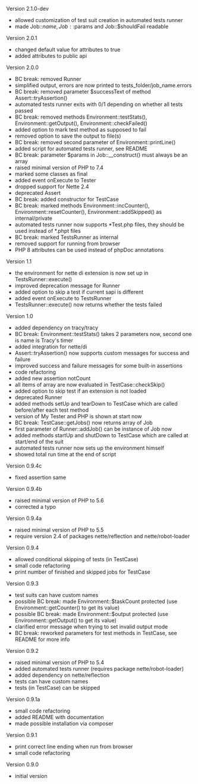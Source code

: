 Version 2.1.0-dev
- allowed customization of test suit creation in automated tests runner
- made Job::$name, Job::$params and Job::$shouldFail readable

Version 2.0.1
- changed default value for attributes to true
- added attributes to public api

Version 2.0.0
- BC break: removed Runner
- simplified output, errors are now printed to tests_folder/job_name.errors
- BC break: removed parameter $successText of method Assert::tryAssertion()
- automated tests runner exits with 0/1 depending on whether all tests passed
- BC break: removed methods Environment::testStats(), Environment::getOutput(), Environment::checkFailed()
- added option to mark test method as supposed to fail
- removed option to save the output to file(s)
- BC break: removed second parameter of Environment::printLine()
- added script for automated tests runner, see README
- BC break: parameter $params in Job::__construct() must always be an array
- raised minimal version of PHP to 7.4
- marked some classes as final
- added event onExecute to Tester
- dropped support for Nette 2.4
- deprecated Assert
- BC break: added constructor for TestCase
- BC break: marked methods Environment::incCounter(), Environment::resetCounter(), Environment::addSkipped() as internal/private
- automated tests runner now supports *Test.php files, they should be used instead of *.phpt files
- BC break: marked TestsRunner as internal
- removed support for running from browser
- PHP 8 attributes can be used instead of phpDoc annotations

Version 1.1
- the environment for nette di extension is now set up in TestsRunner::execute()
- improved deprecation message for Runner
- added option to skip a test if current sapi is different
- added event onExecute to TestsRunner
- TestsRunner::execute() now returns whether the tests failed

Version 1.0
- added dependency on tracy/tracy
- BC break: Environment::testStats() takes 2 parameters now, second one is name is Tracy's timer
- added integration for nette/di
- Assert::tryAssertion() now supports custom messages for success and failure
- improved success and failure messages for some built-in assertions
- code refactoring
- added new assertion notCount
- all items of array are now evaluated in TestCase::checkSkip()
- added option to skip test if an extension is not loaded
- deprecated Runner
- added methods setUp and tearDown to TestCase which are called before/after each test method
- version of My Tester and PHP is shown at start now
- BC break: TestCase::getJobs() now returns array of Job
- first parameter of Runner::addJob() can be instance of Job now
- added methods startUp and shutDown to TestCase which are called at start/end of the suit
- automated tests runner now sets up the environment himself
- showed total run time at the end of script

Version 0.9.4c
- fixed assertion same

Version 0.9.4b
- raised minimal version of PHP to 5.6
- corrected a typo

Version 0.9.4a
- raised minimal version of PHP to 5.5
- require version 2.4 of packages nette/reflection and nette/robot-loader

Version 0.9.4
- allowed conditional skipping of tests (in TestCase)
- small code refactoring
- print number of finished and skipped jobs for TestCase

Version 0.9.3
- test suits can have custom names
- possible BC break: made Environment::$taskCount protected (use Environment::getCounter() to get its value)
- possible BC break: made Environment::$output protected (use Environment::getOutput() to get its value)
- clarified error message when trying to set invalid output mode
- BC break: reworked parameters for test methods in TestCase, see README for more info

Version 0.9.2
- raised minimal version of PHP to 5.4
- added automated tests runner (requires package nette/robot-loader)
- added dependency on nette/reflection
- tests can have custom names
- tests (in TestCase) can be skipped

Version 0.9.1a
- small code refactoring
- added README with documentation
- made possible installation via composer

Version 0.9.1
- print correct line ending when run from browser
- small code refactoring

Version 0.9.0
- initial version
